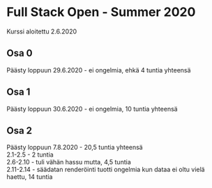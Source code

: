 # Full Stack Open - Summer 2020

Kurssi aloitettu 2.6.2020  
  
## Osa 0 
Päästy loppuun 29.6.2020 - ei ongelmia, ehkä 4 tuntia yhteensä  

## Osa 1 
Päästy loppuun 30.6.2020 - ei ongelmia, 10 tuntia yhteensä  

## Osa 2 
Päästy loppuun 7.8.2020 - 20,5 tuntia yhteensä  
2.1-2.5 - 2 tuntia  
2.6-2.10 - tuli vähän hassu mutta, 4,5 tuntia  
2.11-2.14 - säädatan renderöinti tuotti ongelmia kun dataa ei oltu vielä haettu, 14 tuntia